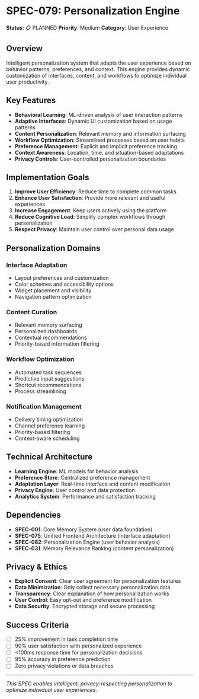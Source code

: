 # SPEC-079: Personalization Engine

**Status**: 📋 PLANNED
**Priority**: Medium
**Category**: User Experience

## Overview

Intelligent personalization system that adapts the user experience based on behavior patterns, preferences, and context. This engine provides dynamic customization of interfaces, content, and workflows to optimize individual user productivity.

## Key Features

- **Behavioral Learning**: ML-driven analysis of user interaction patterns
- **Adaptive Interfaces**: Dynamic UI customization based on usage patterns
- **Content Personalization**: Relevant memory and information surfacing
- **Workflow Optimization**: Streamlined processes based on user habits
- **Preference Management**: Explicit and implicit preference tracking
- **Context Awareness**: Location, time, and situation-based adaptations
- **Privacy Controls**: User-controlled personalization boundaries

## Implementation Goals

1. **Improve User Efficiency**: Reduce time to complete common tasks
2. **Enhance User Satisfaction**: Provide more relevant and useful experiences
3. **Increase Engagement**: Keep users actively using the platform
4. **Reduce Cognitive Load**: Simplify complex workflows through personalization
5. **Respect Privacy**: Maintain user control over personal data usage

## Personalization Domains

### Interface Adaptation
- Layout preferences and customization
- Color schemes and accessibility options
- Widget placement and visibility
- Navigation pattern optimization

### Content Curation
- Relevant memory surfacing
- Personalized dashboards
- Contextual recommendations
- Priority-based information filtering

### Workflow Optimization
- Automated task sequences
- Predictive input suggestions
- Shortcut recommendations
- Process streamlining

### Notification Management
- Delivery timing optimization
- Channel preference learning
- Priority-based filtering
- Context-aware scheduling

## Technical Architecture

- **Learning Engine**: ML models for behavior analysis
- **Preference Store**: Centralized preference management
- **Adaptation Layer**: Real-time interface and content modification
- **Privacy Engine**: User control and data protection
- **Analytics System**: Performance and satisfaction tracking

## Dependencies

- **SPEC-001**: Core Memory System (user data foundation)
- **SPEC-075**: Unified Frontend Architecture (interface adaptation)
- **SPEC-082**: Personalization Engine (user behavior analysis)
- **SPEC-031**: Memory Relevance Ranking (content personalization)

## Privacy & Ethics

- **Explicit Consent**: Clear user agreement for personalization features
- **Data Minimization**: Only collect necessary personalization data
- **Transparency**: Clear explanation of how personalization works
- **User Control**: Easy opt-out and preference modification
- **Data Security**: Encrypted storage and secure processing

## Success Criteria

- [ ] 25% improvement in task completion time
- [ ] 90% user satisfaction with personalized experience
- [ ] <100ms response time for personalization decisions
- [ ] 95% accuracy in preference prediction
- [ ] Zero privacy violations or data breaches

---

*This SPEC enables intelligent, privacy-respecting personalization to optimize individual user experiences.*
